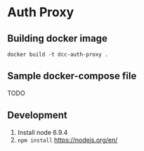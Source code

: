 # Auth Proxy

## Building docker image
`docker build -t dcc-auth-proxy .`

## Sample docker-compose file
TODO

## Development
1. Install node 6.9.4
2. `npm install` https://nodejs.org/en/
